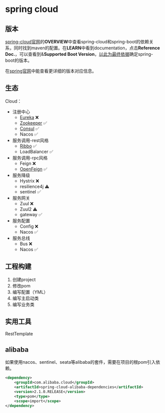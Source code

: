 # spring cloud

## 版本
[spring-cloud官网](https://spring.io/projects/spring-cloud)的**OVERVIEW**中查看spring-cloud和spring-boot的依赖关系，同时找到maven的配置。在**LEARN**中看到documentation，点击**Reference Doc.**，可以查看到&**Supported Boot Version**，<u>以此为最终依据</u>确定spring-boot的版本。

在[spring官网](https://start.spring.io/actuator/info)中能查看更详细的版本对应信息。

## 生态
Cloud：
* 注册中心
  * [Eureka](eureka.md) ❌
  * [Zookeeper](zookeeper.md) ✅
  * [Consul](consul.md) ✅
  * Nacos ✅
* 服务调用-rest风格
  * [Ribbo](ribbon.md) ✅
  * LoadBalancer ✅
* 服务调用-rpc风格
  * Feign ❌
  * [OpenFeign](feign.md) ✅
* 服务降级
  * Hystrix ❌
  * resilience4j ⚠️
  * sentinel ✅
* 服务网关
  * Zuul ❌
  * Zuul2 ⚠️
  * gateway ✅
* 服务配置
  * Config ❌
  * Nacos ✅
* 服务总线
  * Bus ❌
  * Nacos ✅

## 工程构建
1. 创建project
2. 修改pom
3. 编写配置（YML）
4. 编写主启动类
5. 编写业务类

## 实用工具
RestTemplate

## alibaba
如果使用nacos、sentinel、seata等alibaba的套件，需要在项目的根pom引入依赖。

```xml
<dependency>
    <groupId>com.alibaba.cloud</groupId>
    <artifactId>spring-cloud-alibaba-dependencies</artifactId>
    <version>2.1.0.RELEASE</version>
    <type>pom</type>
    <scope>import</scope>
</dependency> 
```
